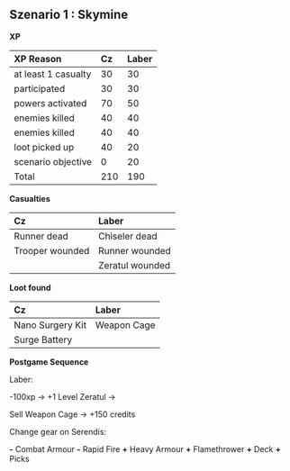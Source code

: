 <h2>Szenario 1 : Skymine</h2>  

**XP**   

|XP Reason|Cz|Laber|
|:---|:---|:---|
|at least 1 casualty|30|30|
|participated|30|30|
|powers activated|70|50|
|enemies killed|40|40|
|enemies killed|40|40|
|loot picked up|40|20|
|scenario objective|0|20|
|Total|210|190|

**Casualties**   

|Cz|Laber|
|:---|:---|
|Runner dead |Chiseler dead|
|Trooper wounded |Runner wounded|
| |Zeratul wounded|

**Loot found**   

|Cz|Laber|
|:---|:---|
|Nano Surgery Kit |Weapon Cage|
|Surge Battery ||

**Postgame Sequence**

Laber:

-100xp -> +1 Level Zeratul -> 

Sell Weapon Cage -> +150 credits

Change gear on Serendis:

**-** Combat Armour 
**-** Rapid Fire
**+** Heavy Armour
**+** Flamethrower
**+** Deck
**+** Picks
